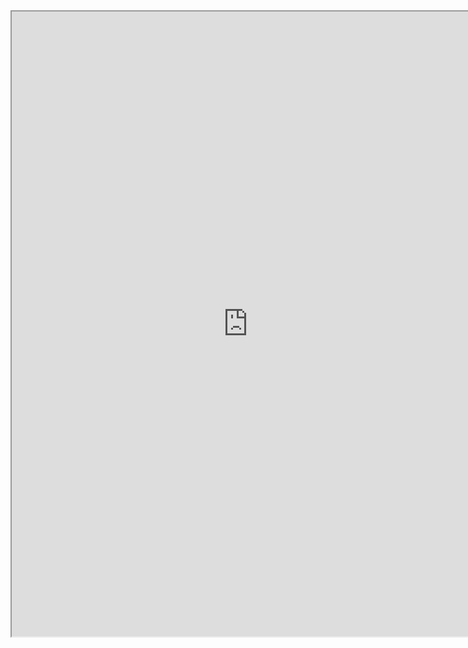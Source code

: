 

<iframe src="https://nbviewer.jupyter.org/github/windmissing/programming_basics_for_ML/blob/master/jupyter/python/file/file.ipynb" width="150%" height="1000"></iframe>